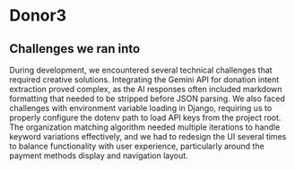 # Donor3

## Challenges we ran into

During development, we encountered several technical challenges that required creative solutions. Integrating the Gemini API for donation intent extraction proved complex, as the AI responses often included markdown formatting that needed to be stripped before JSON parsing. We also faced challenges with environment variable loading in Django, requiring us to properly configure the dotenv path to load API keys from the project root. The organization matching algorithm needed multiple iterations to handle keyword variations effectively, and we had to redesign the UI several times to balance functionality with user experience, particularly around the payment methods display and navigation layout.

